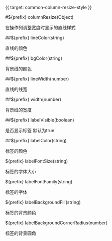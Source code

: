 {{ target: common-column-resize-style }}

#${prefix} columnResize(Object)

在操作列调整宽度时显示的直线样式

##${prefix} lineColor(string)

直线的颜色

##${prefix} bgColor(string)

背景线的颜色

##${prefix} lineWidth(number)

直线的线宽

##${prefix} width(number)

背景线的宽度

##${prefix} labelVisible(boolean)

是否显示标签 默认为true

##${prefix} labelColor(string)

标签的颜色

${prefix} labelFontSize(string)

标签的字体大小

${prefix} labelFontFamily(string)

标签的字体

${prefix} labelBackgroundFill(string)

标签的背景颜色

${prefix} labelBackgroundCornerRadius(number)

标签的背景圆角


